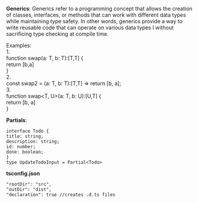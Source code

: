 **Generics**: 
Generics refer to a programming concept that allows the creation of classes, interfaces, or
methods that can work with different data types while maintaining type safety. In other
words, generics provide a way to write reusable code that can operate on various data types I
without sacrificing type checking at compile time.

Examples:
<br/>
1.
<br/>
function swap<T>(a: T, b: T):[T,T] {
<br/>
return [b,a]
<br/>
}
<br/>
2.
<br/>
const swap2 = <T>(a: T, b: T):[T,T] => return [b, a];
<br/>
3.
<br/>
function swap<T, U>(a: T, b: U):[U,T] {
<br/>
return [b, a]
<br/>
}

**Partials**:
```
interface Todo {
title: string;
description: string;
id: number;
done: boolean;
}
type UpdateTodoInput = Partial<Todo>
```

**tsconfig.json**
```
"rootDir": "src",
"outDir": "dist",
"declaration": true //creates .d.ts files
```
